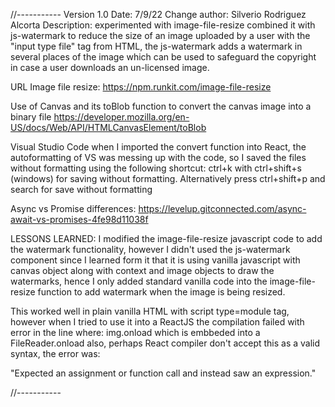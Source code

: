 //-----------
Version 1.0
Date: 7/9/22
Change author: Silverio Rodriguez Alcorta
Description: experimented with image-file-resize combined it with js-watermark to reduce the size of an image uploaded by a user with the "input type file" tag from HTML, the js-watermark adds a watermark in several places of the image which can be used to safeguard the copyright in case a user downloads an un-licensed image.

URL Image file resize:
https://npm.runkit.com/image-file-resize

Use of Canvas and its toBlob function to convert the canvas image into a binary file
https://developer.mozilla.org/en-US/docs/Web/API/HTMLCanvasElement/toBlob

Visual Studio Code when I imported the convert function into React, the autoformatting of VS was messing up with the code, so I saved the files without formatting using the following shortcut:
ctrl+k with ctrl+shift+s (windows) for saving without formatting. Alternatively press ctrl+shift+p and search for save without formatting

Async vs Promise differences:
https://levelup.gitconnected.com/async-await-vs-promises-4fe98d11038f

LESSONS LEARNED:
I modified the image-file-resize javascript code to add the watermark functionality, however I didn't used the js-watermark component since I learned form it that it is using vanilla javascript with canvas object along with context and image objects to draw the watermarks, hence I only added standard vanilla code into the image-file-resize function to add watermark when the image is being resized.

This worked well in plain vanilla HTML with script type=module tag, however when I tried to use it into a ReactJS the compilation failed with error in the line where: img.onload which is embbeded into a FileReader.onload also, perhaps React compiler don't accept this as a valid syntax, the error was:

"Expected an assignment or function call and instead saw an expression."

//-----------
